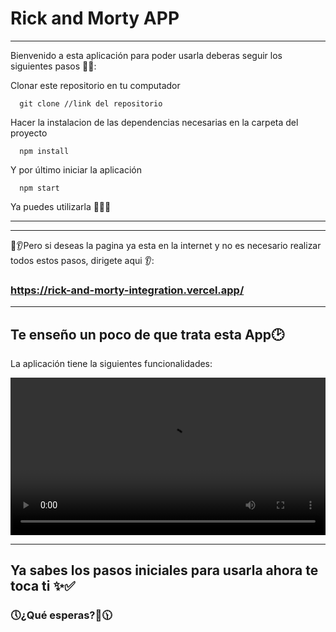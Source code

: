 # Rick and Morty APP

<hr>

Bienvenido a esta aplicación para poder usarla deberas seguir los siguientes pasos 🚀💪:

Clonar este repositorio en tu computador

```
  git clone //link del repositorio
```

Hacer la instalacion de las dependencias necesarias en la carpeta del proyecto

```
  npm install
```

Y por último iniciar la aplicación

```
  npm start
```

Ya puedes utilizarla 🥳🥳🤩

<hr>
<hr>

👀👂Pero si deseas la pagina ya esta en la internet y no es necesario realizar todos estos pasos, dirigete aqui 👂:

### **https://rick-and-morty-integration.vercel.app/**

---

## **Te enseño un poco de que trata esta App🕑**

La aplicación tiene la siguientes funcionalidades:

<video width="100%" height="auto" controls>
  <source src="./Client/assets/R&&M.mp4" type="video/mp4">
</video>

<hr>

## **Ya sabes los pasos iniciales para usarla ahora te toca ti ✨✅**

### 🕔**¿Qué esperas?**🙌🕦
